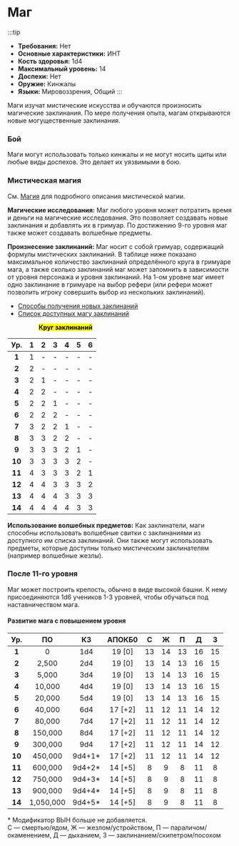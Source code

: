 # Маг

:::tip
- **Требования:** Нет
- **Основные характеристики:** ИНТ
- **Кость здоровья:** 1d4
- **Максимальный уровень:** 14
- **Доспехи:** Нет
- **Оружие:** Кинжалы
- **Языки:** Мировоззрения, Общий
:::

Маги изучат мистические искусства и обучаются произносить магические заклинания. По мере получения опыта, магам открываются новые могущественные заклинания.

### Бой

Маги могут использовать только кинжалы и не могут носить щиты или любые виды доспехов. Это делает их уязвимыми в бою.

### Мистическая магия

См. [Магия](/magic/magic.md) для подробного описания мистической магии.

**Магические исследования:** Маг любого уровня может потратить время и деньги на магические исследования. Это позволяет создавать новые заклинания и добавлять их в гримуар. По достижению 9-го уровня маг также может создавать волшебные предметы.

**Произнесение заклинаний:** Маг носит с собой гримуар, содержащий формулы мистических заклинаний. В таблице ниже показано максимальное количество заклинаний определённого круга в гримуаре мага, а также сколько заклинаний маг может запомнить в зависимости от уровня персонажа и уровня заклинаний. На 1-ом уровне маг имеет одно заклинание в гримуаре на выбор рефери (или рефери может позволить игроку совершить выбор из нескольких заклинаний).

- [Способы получения новых заклинаний](/magic/magic.md)
- [Список доступных магу заклинаний](/magic/arcane.md)

<p style="padding-left: 70px;"><mark><b>Круг заклинаний</b></mark></p>

|  Ур.   |   1   |   2   |   3   |   4   |   5   |   6   |
| :----: | :---: | :---: | :---: | :---: | :---: | :---: |
| **1**  |   1   |   -   |   -   |   -   |   -   |   -   |
| **2**  |   2   |   -   |   -   |   -   |   -   |   -   |
| **3**  |   2   |   1   |   -   |   -   |   -   |   -   |
| **4**  |   2   |   2   |   -   |   -   |   -   |   -   |
| **5**  |   2   |   2   |   1   |   -   |   -   |   -   |
| **6**  |   2   |   2   |   2   |   -   |   -   |   -   |
| **7**  |   3   |   2   |   2   |   1   |   -   |   -   |
| **8**  |   3   |   3   |   2   |   2   |   -   |   -   |
| **9**  |   3   |   3   |   3   |   2   |   1   |   -   |
| **10** |   3   |   3   |   3   |   3   |   2   |   -   |
| **11** |   4   |   3   |   3   |   3   |   2   |   1   |
| **12** |   4   |   4   |   3   |   3   |   3   |   2   |
| **13** |   4   |   4   |   4   |   3   |   3   |   3   |
| **14** |   4   |   4   |   4   |   4   |   3   |   3   |

**Использование волшебных предметов:** Как заклинатели, маги способны использовать волшебные свитки с заклинаниями из доступного им списка заклинаний. Они также могут использовать предметы, которые доступны только мистическим заклинателям (например волшебные жезлы).

### После 11-го уровня

Маг может построить крепость, обычно в виде высокой башни. К нему присоединяются 1d6 учеников 1-3 уровней, чтобы обучаться под наставничеством мага.

#### Развитие мага с повышением уровня

|  Ур.   |    ПО     |   КЗ   | АПОКБ0  |   C   |   Ж   |   П   |   Д   |   З   |
| :----: | :-------: | :----: | :-----: | :---: | :---: | :---: | :---: | :---: |
| **1**  |     0     |  1d4   | 19 [0]  |  13   |  14   |  13   |  16   |  15   |
| **2**  |   2,500   |  2d4   | 19 [0]  |  13   |  14   |  13   |  16   |  15   |
| **3**  |   5,000   |  3d4   | 19 [0]  |  13   |  14   |  13   |  16   |  15   |
| **4**  |  10,000   |  4d4   | 19 [0]  |  13   |  14   |  13   |  16   |  15   |
| **5**  |  20,000   |  5d4   | 19 [0]  |  13   |  14   |  13   |  16   |  15   |
| **6**  |  40,000   |  6d4   | 17 [+2] |  11   |  12   |  11   |  14   |  12   |
| **7**  |  80,000   |  7d4   | 17 [+2] |  11   |  12   |  11   |  14   |  12   |
| **8**  |  150,000  |  8d4   | 17 [+2] |  11   |  12   |  11   |  14   |  12   |
| **9**  |  300,000  |  9d4   | 17 [+2] |  11   |  12   |  11   |  14   |  12   |
| **10** |  450,000  | 9d4+1* | 17 [+2] |  11   |  12   |  11   |  14   |  12   |
| **11** |  600,000  | 9d4+2* | 14 [+5] |   8   |   9   |   8   |  11   |   8   |
| **12** |  750,000  | 9d4+3* | 14 [+5] |   8   |   9   |   8   |  11   |   8   |
| **13** |  900,000  | 9d4+4* | 14 [+5] |   8   |   9   |   8   |  11   |   8   |
| **14** | 1,050,000 | 9d4+5* | 14 [+5] |   8   |   9   |   8   |  11   |   8   |

<span class="micro">* Модификатор ВЫН больше не добавляется.<br>С — смертью/ядом, Ж — жезлом/устройством, П — параличом/окаменением, Д — дыханием, З — заклинанием/скипетром/посохом</span>